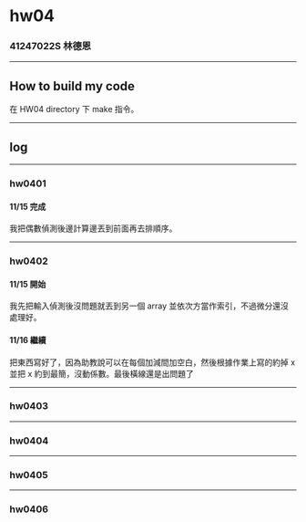 hw04
===

### 41247022S 林德恩

---

## How to build my code
在 HW04 directory 下 make 指令。

---

## log

---

### hw0401
#### 11/15 完成
我把偶數偵測後邊計算邊丟到前面再去排順序。

----

### hw0402
#### 11/15 開始
我先把輸入偵測後沒問題就丟到另一個 array 並依次方當作索引，不過微分還沒處理好。

#### 11/16 繼續
把東西寫好了，因為助教說可以在每個加減間加空白，然後根據作業上寫的約掉 x 並把 x 約到最簡，沒動係數。最後橫線還是出問題了


----

### hw0403

----

### hw0404

----

### hw0405

----

### hw0406